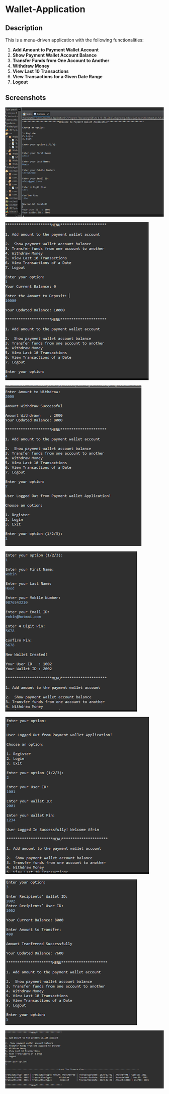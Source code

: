 # Wallet-Application

## Description

This is a menu-driven application with the following functionalities:

1. **Add Amount to Payment Wallet Account**
2. **Show Payment Wallet Account Balance**
3. **Transfer Funds from One Account to Another**
4. **Withdraw Money**
5. **View Last 10 Transactions**
6. **View Transactions for a Given Date Range**
7. **Logout**

## Screenshots

![Add Amount](https://github.com/github2411/Wallet-Application/blob/main/output1.PNG?raw=true)

![Balance](https://github.com/github2411/Wallet-Application/blob/main/output2.PNG)

![output3](https://github.com/github2411/Wallet-Application/blob/main/output3.PNG)

![output4](https://github.com/github2411/Wallet-Application/blob/main/output4.PNG)

![output5](https://github.com/github2411/Wallet-Application/blob/main/output5.PNG)

![output6](https://github.com/github2411/Wallet-Application/blob/main/output6.PNG)

![output7](https://github.com/github2411/Wallet-Application/blob/main/output7.PNG)




